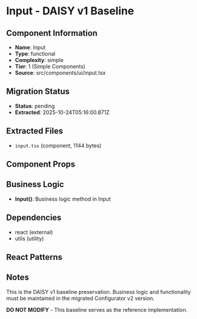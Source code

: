 # Input - DAISY v1 Baseline

## Component Information

- **Name**: Input
- **Type**: functional
- **Complexity**: simple
- **Tier**: 1 (Simple Components)
- **Source**: src/components/ui/input.tsx

## Migration Status

- **Status**: pending
- **Extracted**: 2025-10-24T05:16:00.871Z

## Extracted Files

- `input.tsx` (component, 1144 bytes)

## Component Props



## Business Logic

- **Input()**: Business logic method in Input

## Dependencies

- react (external)
- utils (utility)

## React Patterns



## Notes

This is the DAISY v1 baseline preservation. Business logic and functionality
must be maintained in the migrated Configurator v2 version.

**DO NOT MODIFY** - This baseline serves as the reference implementation.

